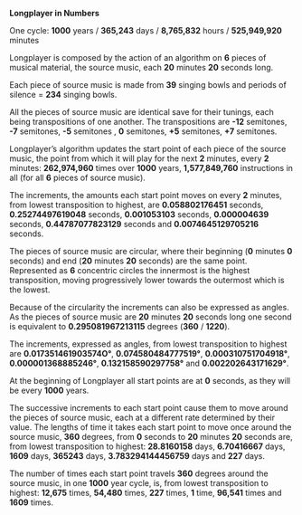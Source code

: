 **Longplayer in Numbers**

One cycle: **1000** years / **365,243** days / **8,765,832** hours / **525,949,920** minutes 

Longplayer is composed by the action of an algorithm on **6** pieces of musical material, the source music, each **20** minutes **20** seconds long. 

Each piece of source music is made from **39** singing bowls and periods of silence = **234** singing bowls.

All the pieces of source music are identical save for their tunings, each being transpositions of one another. The transpositions are  **-12** semitones, **-7** semitones, **-5** semitones , **0** semitones, **+5** semitones, **+7** semitones. 

Longplayer’s algorithm updates the start point of each piece of the source music, the point from which it will play for the next **2** minutes, every **2** minutes: **262,974,960** times over **1000** years, **1,577,849,760** instructions in all (for all **6** pieces of source music). 

The increments, the amounts each start point moves on every **2** minutes, from lowest transposition to highest, are **0.058802176451** seconds, **0.25274497619048** seconds, **0.001053103** seconds, **0.000004639** seconds, **0.44787077823129** seconds and **0.0074645129705216** seconds.  

The pieces of source music are circular, where their beginning (**0** minutes **0** seconds) and end (**20** minutes **20** seconds) are the same point. Represented as **6** concentric circles the innermost is the highest transposition, moving progressively lower towards the outermost which is the lowest. 

Because of the circularity the increments can also be expressed as angles. As the pieces of source music are **20** minutes **20** seconds long one second is equivalent to **0.295081967213115** degrees (**360** / **1220**). 

The increments, expressed as angles, from lowest transposition to highest are **0.017351461903574O°**, **0.074580484777519°**, **0.000310751704918°**, **0.000001368885246°**, **0.132158590297758°** and **0.002202643171629°**. 

At the beginning of Longplayer all start points are at **0** seconds, as they will be every **1000** years. 

The successive increments to each start point cause them to move around the pieces of source music, each at a different rate determined by their value. The lengths of time it takes each start point to move once around the source music, **360** degrees, from **0** seconds to **20** minutes **20** seconds are, from lowest transposition to highest: **28.8160158** days, **6.70416667** days, **1609** days, **365243** days, **3.783294144456759** days and **227** days.

The number of times each start point travels **360** degrees around the source music, in one **1000** year cycle, is, from lowest transposition to highest: **12,675** times, **54,480** times, **227** times, **1** time, **96,541** times and **1609** times. 
